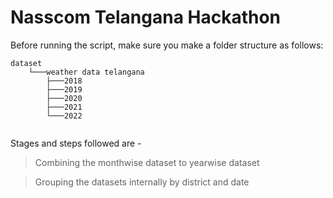 # Nasscom Telangana Hackathon

Before running the script, make sure you make a folder structure as follows:

```
dataset
    └───weather data telangana
        ├───2018
        ├───2019
        ├───2020
        ├───2021
        └───2022
        
```

Stages and steps followed are -
 > Combining the monthwise dataset to yearwise dataset

 > Grouping the datasets internally by district and date


